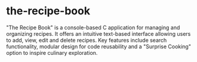 # the-recipe-book
"The Recipe Book" is a console-based C application for managing and organizing recipes. It offers an intuitive text-based interface allowing users to add, view, edit and delete recipes. Key features include search functionality, modular design for code reusability and a "Surprise Cooking" option to inspire culinary exploration. 
